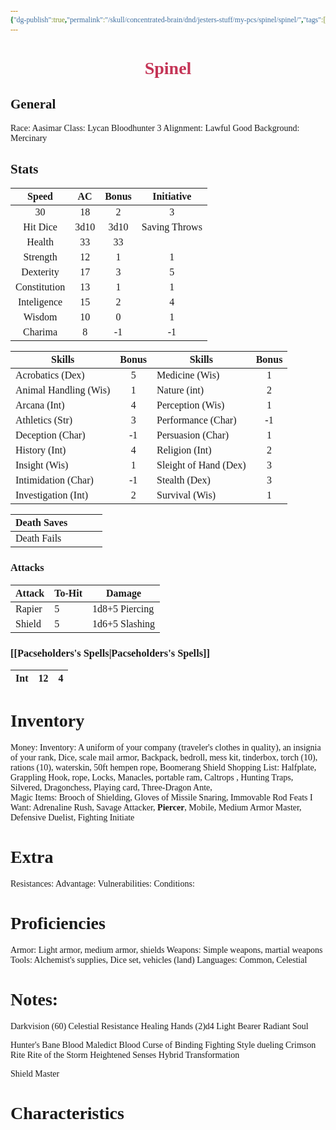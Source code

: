 ```yaml
---
{"dg-publish":true,"permalink":"/skull/concentrated-brain/dnd/jesters-stuff/my-pcs/spinel/spinel/","tags":["Tagless"],"noteIcon":""}
---
```


<style id="Force_Custom_Fonts" type="text/css">@font-face{font-style:normal;font-family:"Merriweather";src:local("Merriweather")}@font-face{font-style:bolder;font-family:"Merriweather";src:local("Merriweather")}@font-face{font-style:normal;font-family:"Merriweather";src:local("Merriweather");unicode-range:U+0-FF,U+2E80-9FFF,U+F900-FAFF,U+FE30-FE4F,U+20000-2FA1F}@font-face{font-style:bolder;font-family:"Merriweather";src:local("Merriweather");unicode-range:U+0-FF,U+2E80-9FFF,U+F900-FAFF,U+FE30-FE4F,U+20000-2FA1F}@font-face{font-style:normal;font-family:"Merriweather";src:local("Merriweather");unicode-range:U+0-FF}@font-face{font-style:bolder;font-family:"Merriweather";src:local("Merriweather");unicode-range:U+0-FF}:not(pre):not(code):not(textarea):not(tt):not(kbd):not(samp):not(var){font-family:"Merriweather"!important}pre,code,textarea,tt,kbd,samp,var{font-family:monospace!important}pre *,code *,textarea *,tt *,kbd *,samp *,var *{font-family:monospace!important}</style>


# <center><span style="color:#C43456"> Spinel </span></center>




## General
 Race:  Aasimar
 Class: Lycan Bloodhunter 3
 Alignment: Lawful Good
 Background: Mercinary


## Stats

|    Speed     | AC  | Bonus |  Initiative   |
| :----------: | :-: | :---: | :-----------: |
|      30      |  18   |   2    |     3          |
|   Hit Dice   |   3d10  |    3d10   | Saving Throws |
|    Health    |  33   |  33     |               |
|   Strength   |   12  |      1 |          1     |
|  Dexterity   |   17  |      3 |          5     |
| Constitution |    13 |     1  |         1      |
| Inteligence  |   15  |    2   |        4       |
|    Wisdom    |  10   |   0    |         1      |
|   Charima    |  8   |  -1     |         -1      |

| Skills                | Bonus | Skills                | Bonus |
| --------------------- | :---: | --------------------- | :---: |
| Acrobatics (Dex)      |  5     | Medicine (Wis)        |  1     |
| Animal Handling (Wis) |   1    | Nature (int)          |   2    |
| Arcana (Int)          |    4   | Perception (Wis)      |    1   |
| Athletics (Str)       |     3  | Performance (Char)    |     -1  |
| Deception (Char)      |  -1     | Persuasion (Char)     |      1 |
| History (Int)         |    4   | Religion (Int)        |     2  |
| Insight (Wis)         |     1  | Sleight of Hand (Dex) |      3 |
| Intimidation (Char)   |      -1 | Stealth (Dex)         |     3  |
| Investigation (Int)   |    2   | Survival (Wis)        |      1 |

| Death Saves  |     |     |     |
| ------------ | --- | --- | --- |
| Death Fails  |     |     |     |

### Attacks

| Attack | To-Hit | Damage |
| ------ | ------ | ------ |
| Rapier       |   5     | 1d8+5 Piercing      |
|   Shield     | 5       |     1d6+5 Slashing   |

### [[Pacseholders's Spells\|Pacseholders's Spells]]

| Int |   12  |  4   |
| ------------ | --- | --- |

# Inventory

Money: 
Inventory: A uniform of your company (traveler's clothes in quality), an insignia of your rank, Dice, scale mail armor, Backpack, bedroll, mess kit, tinderbox, torch (10), rations (10), waterskin, 50ft hempen rope, Boomerang Shield
Shopping List: Halfplate, Grappling Hook, rope, Locks, Manacles, portable ram, Caltrops , Hunting Traps, Silvered, Dragonchess, Playing card, Three-Dragon Ante,  
Magic Items: Brooch of Shielding, Gloves of Missile Snaring, Immovable Rod
Feats I Want: Adrenaline Rush, Savage Attacker, **Piercer**, Mobile, Medium Armor Master, Defensive Duelist, Fighting Initiate

# Extra
Resistances: 
Advantage: 
Vulnerabilities: 
Conditions: 
  

# Proficiencies
		
Armor:  Light armor, medium armor, shields
Weapons: Simple weapons, martial weapons
Tools: Alchemist's supplies, Dice set, vehicles (land)
Languages: Common, Celestial

# Notes: 
Darkvision (60) 
Celestial Resistance 
Healing Hands (2)d4 
Light Bearer 
Radiant Soul 

Hunter's Bane 
Blood Maledict 
  Blood Curse of Binding 
Fighting Style 
  dueling 
Crimson Rite 
  Rite of the Storm 
Heightened Senses 
Hybrid Transformation 

Shield Master


# Characteristics 

